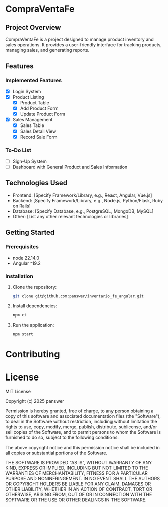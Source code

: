 # CompraVentaFe

## Project Overview

CompraVentaFe is a project designed to manage product inventory and sales operations. It provides a user-friendly interface for tracking products, managing sales, and generating reports.

## Features

### Implemented Features
- [x] Login System
- [x] Product Listing
    - [x] Product Table
    - [x] Add Product Form
    - [x] Update Product Form
- [x] Sales Management
    - [x] Sales Table
    - [x] Sales Detail View
    - [x] Record Sale Form

### To-Do List
- [ ] Sign-Up System
- [ ] Dashboard with General Product and Sales Information

## Technologies Used

- Frontend: [Specify Framework/Library, e.g., React, Angular, Vue.js]
- Backend: [Specify Framework/Library, e.g., Node.js, Python/Flask, Ruby on Rails]
- Database: [Specify Database, e.g., PostgreSQL, MongoDB, MySQL]
- Other: [List any other relevant technologies or libraries]

## Getting Started

### Prerequisites

- node 22.14.0
- Angular ^19.2

### Installation

1. Clone the repository:
   ```bash
   git clone git@github.com:panswer/inventario_fe_angular.git
   ```
2. Install dependencies:
    ```bash
    npm ci
    ```
3. Run the application:
    ```bash
    npm start
    ```

# Contributing

# License
MIT License

Copyright (c) 2025 panswer

Permission is hereby granted, free of charge, to any person obtaining a copy of this software and associated documentation files (the "Software"), to deal in the Software without restriction, including without limitation the rights to use, copy, modify, merge, publish, distribute, sublicense, and/or sell copies of the Software, and to permit persons to whom the Software is furnished to do so, subject to the following conditions:

The above copyright notice and this permission notice shall be included in all copies or substantial portions of the Software.

THE SOFTWARE IS PROVIDED "AS IS", WITHOUT WARRANTY OF ANY KIND, EXPRESS OR IMPLIED, INCLUDING BUT NOT LIMITED TO THE WARRANTIES OF MERCHANTABILITY, FITNESS FOR A PARTICULAR PURPOSE AND NONINFRINGEMENT. IN NO EVENT SHALL THE AUTHORS OR COPYRIGHT HOLDERS BE LIABLE FOR ANY CLAIM, DAMAGES OR OTHER LIABILITY, WHETHER IN AN ACTION OF CONTRACT, TORT OR OTHERWISE, ARISING FROM, OUT OF OR IN CONNECTION WITH THE SOFTWARE OR THE USE OR OTHER DEALINGS IN THE SOFTWARE.
